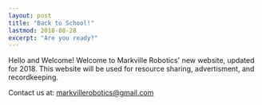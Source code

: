 ```yaml
---
layout: post
title: "Back to School!"
lastmod: 2018-08-28
excerpt: "Are you ready?"
---
```

Hello and Welcome!
Welcome to Markville Robotics' new website, updated for 2018. This website will be used for resource sharing, advertisment, and recordkeeping. 

Contact us at: <a href="mailto:markvillerobotics@gmail.com">markvillerobotics@gmail.com</a>
